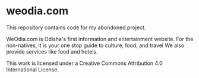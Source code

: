 # weodia.com
This repository contains code for my abondoned project.

WeOdia.com is Odisha's first information and entertainment website. For the non-natives, it is your one stop guide to culture, food, and travel We also provide services like  food and hotels.  

This work is licensed under a Creative Commons Attribution 4.0 International License.
